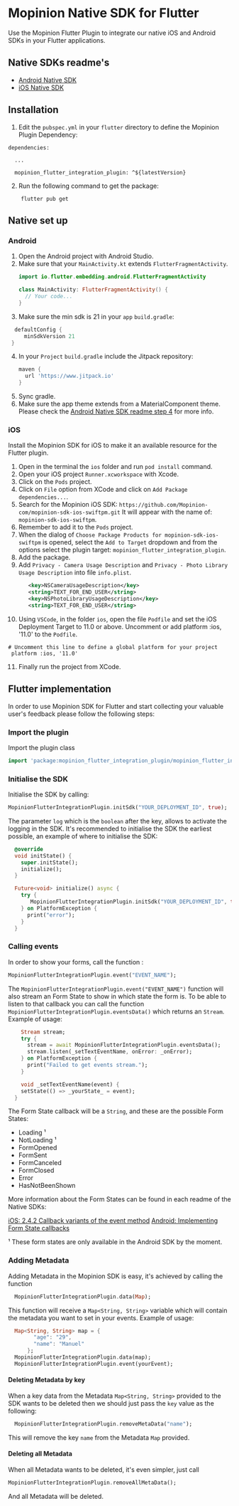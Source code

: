 # Mopinion Native SDK for Flutter 

Use the Mopinion Flutter Plugin to integrate our native iOS and Android SDKs in your Flutter applications.

## Native SDKs readme's
- [Android Native SDK](https://github.com/Mopinion-com/mopinion-sdk-android)
- [iOS Native SDK](https://github.com/Mopinion-com/mopinion-sdk-ios-swiftpm)


## Installation
1. Edit the `pubspec.yml` in your `flutter` directory to define the Mopinion Plugin Dependency:

```
dependencies:

  ...

  mopinion_flutter_integration_plugin: ^${latestVersion}
```

2. Run the following command to get the package:

```
    flutter pub get
```

## Native set up

### Android

   1. Open the Android project with Android Studio.
   2. Make sure that your `MainActivity.kt` extends `FlutterFragmentActivity`.
      ```kotlin
      import io.flutter.embedding.android.FlutterFragmentActivity

      class MainActivity: FlutterFragmentActivity() {
        // Your code...
      }
      ```
   3. Make sure the min sdk is 21 in your `app` `build.gradle`:
   ```groovy
     defaultConfig {
        minSdkVersion 21
    }
   ```
   4. In your `Project` `build.gradle` include the Jitpack repository:
      ```groovy
      maven {
        url 'https://www.jitpack.io'
      }
      ```
  1. Sync gradle.
  2. Make sure the app theme extends from a MaterialComponent theme. Please check the [Android Native SDK readme step 4](https://github.com/Mopinion-com/mopinion-sdk-android#step-4) for more info. 
    

### iOS
Install the Mopinion SDK for iOS to make it an available resource for the Flutter plugin.

1. Open in the terminal the `ios` folder and run `pod install` command.
2. Open your iOS project `Runner.xcworkspace` with Xcode.
3. Click on the `Pods` project.
4. Click on `File` option from XCode and click on `Add Package dependencies...`.
5. Search for the Mopinion iOS SDK:
   `https://github.com/Mopinion-com/mopinion-sdk-ios-swiftpm.git`
   It will appear with the name of: `mopinion-sdk-ios-swiftpm`.
6. Remember to add it to the `Pods` project.
7. When the dialog of `Choose Package Products for mopinion-sdk-ios-swiftpm` is opened, select the `Add to Target` dropdown and from the options select the plugin target: `mopinion_flutter_integration_plugin`.
8. Add the package.
9. Add `Privacy - Camera Usage Description` and `Privacy - Photo Library Usage Description` into file `info.plist`.
   ```xml
      <key>NSCameraUsageDescription</key>
	  <string>TEXT_FOR_END_USER</string>
	  <key>NSPhotoLibraryUsageDescription</key>
	  <string>TEXT_FOR_END_USER</string>
   ```
10. Using `VSCode`, in the folder `ios`, open the file `Podfile` and set the iOS Deployment Target to 11.0 or above.
   Uncomment or add platform :ios, '11.0' to the `Podfile`.
   ```
   # Uncomment this line to define a global platform for your project
    platform :ios, '11.0'
   ```
11. Finally run the project from XCode.

## Flutter implementation
In order to use Mopinion SDK for Flutter and start collecting your valuable user's feedback please follow the following steps:

### Import the plugin

Import the plugin class

```dart
import 'package:mopinion_flutter_integration_plugin/mopinion_flutter_integration_plugin.dart';
```

### Initialise the SDK
Initialise the SDK by calling:
```dart
MopinionFlutterIntegrationPlugin.initSdk("YOUR_DEPLOYMENT_ID", true);
```
The parameter `log` which is the `boolean` after the key, allows to activate the logging in the SDK.
It's recommended to initialise the SDK the earliest possible, an example of where to initialise the SDK:

```dart
  @override
  void initState() {
    super.initState();
    initialize();
  }

  Future<void> initialize() async {
    try {
       MopinionFlutterIntegrationPlugin.initSdk("YOUR_DEPLOYMENT_ID", true);
    } on PlatformException {
      print("error");
    } 
  }
```

### Calling events
In order to show your forms, call the function :
```dart
MopinionFlutterIntegrationPlugin.event("EVENT_NAME");
```

The `MopinionFlutterIntegrationPlugin.event("EVENT_NAME")` function will also stream an Form State to show in which state the form is. To be able to listen to that callback you can call the function `MopinionFlutterIntegrationPlugin.eventsData()` which returns an `Stream`. Example of usage:

```dart
    Stream stream;
    try {
      stream = await MopinionFlutterIntegrationPlugin.eventsData();
      stream.listen(_setTextEventName, onError: _onError);
    } on PlatformException {
      print("Failed to get events stream.");
    }

    void _setTextEventName(event) {
    setState(() => _yourState_ = event);
  }
```

The Form State callback will be a `String`, and these are the possible Form States:

* Loading ¹
* NotLoading ¹
* FormOpened
* FormSent
* FormCanceled
* FormClosed
* Error
* HasNotBeenShown

More information about the Form States can be found in each readme of the Native SDKs:

[iOS: 2.4.2 Callback variants of the event method](https://github.com/Mopinion-com/mopinion-sdk-ios#242-callback-variants-of-the-event-method)
[Android: Implementing Form State callbacks](https://github.com/Mopinion-com/mopinion-sdk-android#implementing-formstate-callbacks)

¹ These form states are only available in the Android SDK by the moment.

### Adding Metadata

Adding Metadata in the Mopinion SDK is easy, it's achieved by calling the function

```dart
  MopinionFlutterIntegrationPlugin.data(Map);
```

This function will receive a `Map<String, String>` variable which will contain the metadata you want to set in your events. Example of usage:

```dart
  Map<String, String> map = {
        "age": "29",
        "name": "Manuel"
      };
  MopinionFlutterIntegrationPlugin.data(map);
  MopinionFlutterIntegrationPlugin.event(yourEvent);
```

#### Deleting Metadata by key
When a key data from the Metadata `Map<String, String>` provided to the SDK wants to be deleted then we should just pass the `key` value as the following:

```dart
  MopinionFlutterIntegrationPlugin.removeMetaData("name");
```

This will remove the key `name` from the Metadata `Map` provided.

#### Deleting all Metadata
When all Metadata wants to be deleted, it's even simpler, just call 

```dart
MopinionFlutterIntegrationPlugin.removeAllMetaData();
```
And all Metadata will be deleted.


